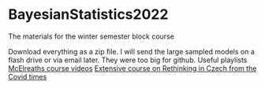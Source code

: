 # BayesianStatistics2022
The materials for the winter semester block course

Download everything as a zip file. I will send the large sampled models on a flash drive or via email later. They were too big for github.
Useful playlists 
[McElreaths course videos](https://www.youtube.com/watch?v=BYUykHScxj8&list=PLDcUM9US4XdMROZ57-OIRtIK0aOynbgZN)
[Extensive course on Rethinking in Czech from the Covid times](https://www.youtube.com/watch?v=sBwgNhbQOYw&list=PLNds0LI3sLiwD2xym0OrlsTHv2uqxYBnQ)
